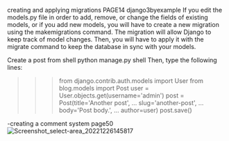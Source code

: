 creating and applying migrations PAGE14 django3byexample
If you edit the models.py file in order to add, remove, or change the fields of existing 
models, or if you add new models, you will have to create a new migration using the 
makemigrations command. The migration will allow Django to keep track of model 
changes. Then, you will have to apply it with the migrate command to keep the 
database in sync with your models.

Create a post from shell
python manage.py shell
Then, type the following lines:
>>> from django.contrib.auth.models import User
>>> from blog.models import Post
>>> user = User.objects.get(username='admin')
>>> post = Post(title='Another post',
... slug='another-post',
... body='Post body.',
... author=user)
>>> post.save()

-creating a comment system page50
![Screenshot_select-area_20221226145817](https://user-images.githubusercontent.com/68698872/209551506-2448def4-3176-4f8d-be5b-4e0453c9a04d.png)
